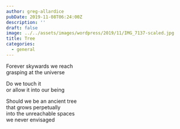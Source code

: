 ```yaml
---
author: greg-allardice
pubDate: 2019-11-08T06:24:00Z
description: ''
draft: false
image: ../../assets/images/wordpress/2019/11/IMG_7137-scaled.jpg
title: Tree
categories:
  - general
---
```


Forever skywards we reach  
grasping at the universe

Do we touch it  
or allow it into our being

Should we be an ancient tree  
that grows perpetually  
into the unreachable spaces  
we never envisaged
